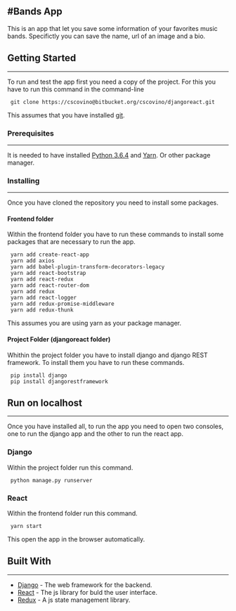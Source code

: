 #Bands App
---------

This is an app that let you save some information of your favorites music bands. Specifictly you can save the name, url of an image and a bio.

## Getting Started
------------------

To run and test the app first you need a copy of the project. For this you have to run this command in the command-line

```
 git clone https://cscovino@bitbucket.org/cscovino/djangoreact.git
```

This assumes that you have installed [git](https://git-scm.com/).

### Prerequisites
-----------------

It is needed to have installed [Python 3.6.4](https://www.python.org/downloads/) and [Yarn](https://yarnpkg.com/lang/en/docs/install/).
Or other package manager.

### Installing
--------------

Once you have cloned the repository you need to install some packages.

#### Frontend folder

Within the frontend folder you have to run these commands to install some packages that are necessary to run the app.

```
 yarn add create-react-app
 yarn add axios
 yarn add babel-plugin-transform-decorators-legacy
 yarn add react-bootstrap
 yarn add react-redux
 yarn add react-router-dom
 yarn add redux
 yarn add react-logger
 yarn add redux-promise-middleware
 yarn add redux-thunk
```

This assumes you are using yarn as your package manager.

#### Project Folder (djangoreact folder)

Whithin the project folder you have to install django and django REST framework.
To install them you have to run these commands.

```
 pip install django
 pip install djangorestframework
```

## Run on localhost
-------------------

Once you have installed all, to run the app you need to open two consoles, one to run the django app and the other to run the react app.

### Django

Within the project folder run this command.

```
 python manage.py runserver
```

### React

Within the frontend folder run this command.

```
 yarn start
```

This open the app in the browser automatically.

## Built With
-------------
* [Django](https://www.djangoproject.com/) - The web framework for the backend.
* [React](https://reactjs.org/) - The js library for buld the user interface.
* [Redux](https://redux.js.org/docs/introduction/) - A js state management library. 